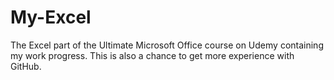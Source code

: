 # My-Excel
The Excel part of the Ultimate Microsoft Office course on Udemy containing my work progress. This is also a chance to get more experience with GitHub.
